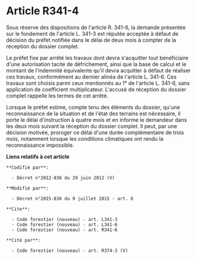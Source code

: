 # Article R341-4

Sous réserve des dispositions de l'article R. 341-6, la demande présentée sur le fondement de l'article L. 341-3 est réputée
acceptée à défaut de décision du préfet notifiée dans le délai de deux mois à compter de la réception du dossier complet. 

Le préfet fixe par arrêté les travaux dont devra s'acquitter tout bénéficiaire d'une autorisation tacite de défrichement,
ainsi que la base de calcul et le montant de l'indemnité équivalente qu'il devra acquitter à défaut de réaliser ces travaux,
conformément au dernier alinéa de l'article L. 341-6. Ces travaux sont choisis parmi ceux mentionnés au 1° de l'article L.
341-6, sans application de coefficient multiplicateur. L'accusé de réception du dossier complet rappelle les termes de cet
arrêté. 

Lorsque le préfet estime, compte tenu des éléments du dossier, qu'une reconnaissance de la situation et de l'état des
terrains est nécessaire, il porte le délai d'instruction à quatre mois et en informe le demandeur dans les deux mois suivant
la réception du dossier complet. Il peut, par une décision motivée, proroger ce délai d'une durée complémentaire de trois
mois, notamment lorsque les conditions climatiques ont rendu la reconnaissance impossible.

**Liens relatifs à cet article**

	**Codifié par**:

	  - Décret n°2012-836 du 29 juin 2012 (V)

	**Modifié par**:

	  - Décret n°2015-836 du 9 juillet 2015 - art. 6

	**Cite**:

	  - Code forestier (nouveau) - art. L341-3
	  - Code forestier (nouveau) - art. L341-6
	  - Code forestier (nouveau) - art. R341-6

	**Cité par**:

	  - Code forestier (nouveau) - art. R374-3 (V)
